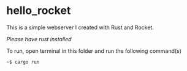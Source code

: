 ﻿# hello_rocket
This is a simple webserver I created with Rust and Rocket.

*Please have rust installed*

To run, open terminal in this folder and run the following command(s)

`~$ cargo run`
